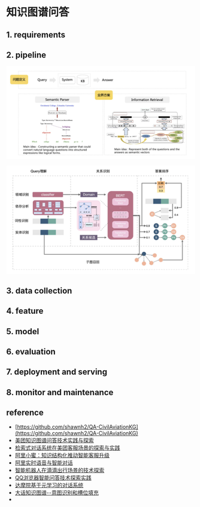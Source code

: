 # 知识图谱问答

## 1. requirements


## 2. pipeline

![](../../.github/assets/03ml-qa-kbqa.png)

![](../../.github/assets/03ml-qa-kbqa2.png)


## 3. data collection


## 4. feature


## 5. model


## 6. evaluation


## 7. deployment and serving


## 8. monitor and maintenance


## reference
- [https://github.com/shawnh2/QA-CivilAviationKG](https://github.com/shawnh2/QA-CivilAviationKG)
- [美团知识图谱问答技术实践与探索](https://tech.meituan.com/2021/11/03/knowledge-based-question-answering-in-meituan.html)
- [检索式对话系统在美团客服场景的探索与实践](https://tech.meituan.com/2022/11/03/retrieval-based-dialogue-system.html)
- [阿里小蜜：知识结构化推动智能客服升级](https://mp.weixin.qq.com/s/x9CkAyLKgLj7E7K1F2Q6iA)
- [阿里实时语音与智能对话](https://mp.weixin.qq.com/s/scvTTqApSr8SbCKRlUoz-g)
- [智能机器人在滴滴出行场景的技术探索](https://mp.weixin.qq.com/s/MSy8OHzR3avObmOq9uSSFQ)
- [QQ浏览器智能问答技术探索实践](https://mp.weixin.qq.com/s/nN0aSXQN_IyjIJ1mRT5s3w)
- [达摩院基于元学习的对话系统](https://mp.weixin.qq.com/s/Ji_-hTe5vwpnyu-whj3PXg)
- [大话知识图谱--意图识别和槽位填充](https://zhuanlan.zhihu.com/p/165963264)
- 